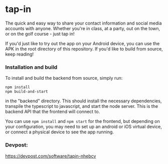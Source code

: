 # tap-in
The quick and easy way to share your contact information and social media accounts with anyone.  Whether you're in class, at a party, out on the town, or on the golf course - just tap in!

If you'd just like to try out the app on your Android device, you can use the APK in the root directory of this repository.  If you'd like to build from source, keep reading!

### Installation and build
To install and build the backend from source, simply run:
```
npm install
npm build-and-start
```
in the "backend" directory.  This should install the necessary dependencies, transpile the typescript to javascript, and start the node server.  This is the backend API that the frontend will connect to.

You can use `npm install` and `npm start` for the frontend, but depending on your configuration, you may need to set up an android or iOS virtual device, or connect a physical device to see the app running.

### Devpost:
https://devpost.com/software/tapin-nhebcv
